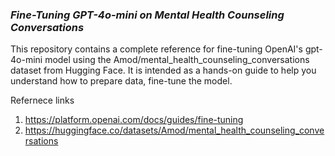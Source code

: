 ### *Fine-Tuning GPT-4o-mini on Mental Health Counseling Conversations*

This repository contains a complete reference for fine-tuning OpenAI's gpt-4o-mini model using the Amod/mental_health_counseling_conversations dataset from Hugging Face. 
It is intended as a hands-on guide to help you understand how to prepare data, fine-tune the model. 

Refernece links 
1. https://platform.openai.com/docs/guides/fine-tuning
2. https://huggingface.co/datasets/Amod/mental_health_counseling_conversations
